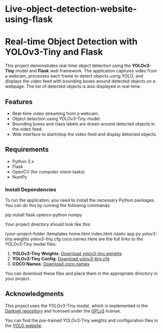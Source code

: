 # Live-object-detection-website-using-flask
# Real-time Object Detection with YOLOv3-Tiny and Flask

This project demonstrates real-time object detection using the **YOLOv3-Tiny** model and **Flask** web framework. The application captures video from a webcam, processes each frame to detect objects using YOLO, and displays the video feed with bounding boxes around detected objects on a webpage. The list of detected objects is also displayed in real-time.

## Features
- Real-time video streaming from a webcam.
- Object detection using YOLOv3-Tiny model.
- Bounding boxes and class labels are drawn around detected objects in the video feed.
- Web interface to start/stop the video feed and display detected objects.

## Requirements

- Python 3.x
- Flask
- OpenCV (for computer vision tasks)
- NumPy

### Install Dependencies

To run the application, you need to install the necessary Python packages. You can do this by running the following commands:

pip install flask opencv-python numpy

Your project directory should look like this:

/your-project-folder
    /templates
        home.html
        index.html
    /static
    app.py
    yolov3-tiny.weights
    yolov3-tiny.cfg
    coco.names
Here are the full links to the YOLOv3-Tiny model files:

1. **YOLOv3-Tiny Weights**: [Download yolov3-tiny.weights](https://pjreddie.com/media/files/yolov3-tiny.weights)
2. **YOLOv3-Tiny Config**: [Download yolov3-tiny.cfg](https://github.com/pjreddie/darknet/blob/master/cfg/yolov3-tiny.cfg)
3. **COCO Names**: [Download coco.names](https://github.com/pjreddie/darknet/blob/master/data/coco.names)

You can download these files and place them in the appropriate directory in your project.

## Acknowledgments

This project uses the YOLOv3-Tiny model, which is implemented in the [Darknet repository](https://github.com/pjreddie/darknet) and licensed under the [GPLv3](https://www.gnu.org/licenses/gpl-3.0.html) license.

You can find the pre-trained YOLOv3-Tiny weights and configuration files in the [YOLO website](https://pjreddie.com/darknet/yolo/).

